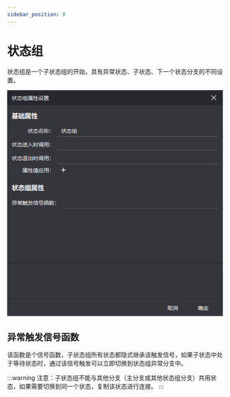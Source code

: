 ```yaml
---
sidebar_position: 8
---
```


# 状态组

状态组是一个子状态组的开始，具有异常状态、子状态、下一个状态分支的不同设置。

![common_state](/img/props/group_state.png)

## 异常触发信号函数

该函数是个信号函数，子状态组所有状态都隐式继承该触发信号，如果子状态中处于等待状态时，通过该信号触发可以立即切换到状态组异常分支中。

:::warning
注意：子状态组不能与其他分支（主分支或其他状态组分支）共用状态，如果需要切换到同一个状态，复制该状态进行连接。
:::